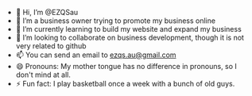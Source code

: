 - 👋 Hi, I’m @EZQSau
- 👀 I’m a business owner trying to promote my business online
- 🌱 I’m currently learning to build my website and expand my business
- 💞️ I’m looking to collaborate on business development, though it is not very related to github
- 📫 You can send an email to ezqs.au@gmail.com
- 😄 Pronouns: My mother tongue has no difference in pronouns, so I don't mind at all.
- ⚡ Fun fact: I play basketball once a week with a bunch of old guys.

<!---
EZQSau/EZQSau is a ✨ special ✨ repository because its `README.md` (this file) appears on your GitHub profile.
You can click the Preview link to take a look at your changes.
--->
